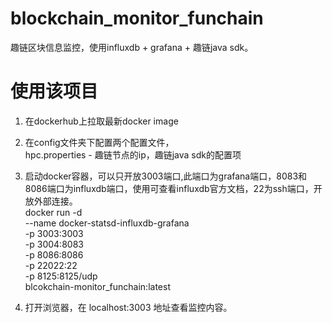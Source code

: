 # blockchain_monitor_funchain
趣链区块信息监控，使用influxdb + grafana + 趣链java sdk。

# 使用该项目
1. 在dockerhub上拉取最新docker image  

2. 在config文件夹下配置两个配置文件，  
   hpc.properties - 趣链节点的ip，趣链java sdk的配置项  
   
3. 启动docker容器，可以只开放3003端口,此端口为grafana端口，8083和8086端口为influxdb端口，使用可查看influxdb官方文档，22为ssh端口，开放外部连接。   
   docker run -d \
    --name docker-statsd-influxdb-grafana \
    -p 3003:3003 \
    -p 3004:8083 \
    -p 8086:8086 \
    -p 22022:22 \
    -p 8125:8125/udp \
    blcokchain-monitor_funchain:latest
    
4. 打开浏览器，在 localhost:3003 地址查看监控内容。
